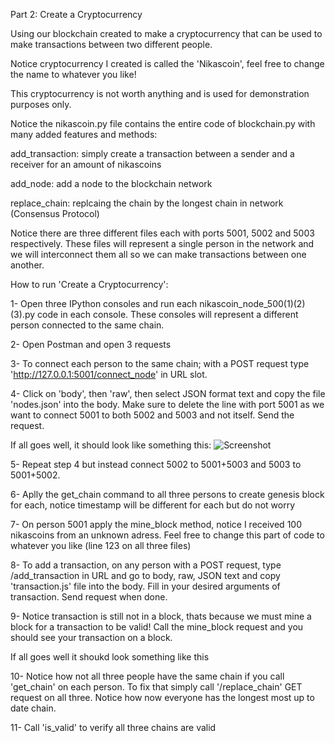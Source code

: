 Part 2: Create a Cryptocurrency

Using our blockchain created to make a cryptocurrency that can be used to make transactions between two different people.

Notice cryptocurrency I created is called the 'Nikascoin', feel free to change the name to whatever you like!

This cryptocurrency is not worth anything and is used for demonstration purposes only.

Notice the nikascoin.py file contains the entire code of blockchain.py with many added features and methods:


add_transaction: simply create a transaction between a sender and a receiver for an amount of nikascoins

add_node: add a node to the blockchain network

replace_chain: replcaing the chain by the longest chain in network (Consensus Protocol)

Notice there are three different files each with ports 5001, 5002 and 5003 respectively. These files will represent a single person in the network and we will interconnect them all so we can make transactions between one another.


How to run 'Create a Cryptocurrency':


  1- Open three IPython consoles and run each nikascoin_node_500(1)(2)(3).py code in each console. These consoles will represent a different person connected to the same chain.
  
  2- Open Postman and open 3 requests
  
  3- To connect each person to the same chain; with a POST request type 'http://127.0.0.1:5001/connect_node' in URL slot.
  
  4- Click on 'body', then 'raw', then select JSON format text and copy the file 'nodes.json' into the body. Make sure to delete the line with port 5001 as we want to connect 5001 to both 5002 and 5003 and not itself. Send the request.
  
  If all goes well, it should look like something this: ![Screenshot](/Desktop/postman_shot.png)
  
  5- Repeat step 4 but instead connect 5002 to 5001+5003 and 5003 to 5001+5002.
  
  6- Aplly the get_chain command to all three persons to create genesis block for each, notice timestamp will be different for each but do not worry
  
  7- On person 5001 apply the mine_block method, notice I received 100 nikascoins from an unknown adress. Feel free to change this part of code to whatever you like (line 123 on all three files)
  
  8- To add a transaction, on any person with a POST request, type /add_transaction in URL and go to body, raw, JSON text and copy 'transaction.js' file into the body. Fill in your desired arguments of transaction. Send request when done.
  
  9- Notice transaction is still not in a block, thats because we must mine a block for a transaction to be valid! Call the mine_block request and you should see your transaction on a block.
  
  If all goes well it shoukd look something like this
  
 10- Notice how not all three people have the same chain if you call 'get_chain' on each person. To fix that simply call '/replace_chain' GET request on all three. Notice how now everyone has the longest most up to date chain.
 
 11- Call 'is_valid' to verify all three chains are valid
  

